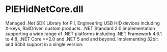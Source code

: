 # PIEHidNetCore.dll
Managed .Net SDK Library for P.I, Engineering USB HID devices including X-keys, RailDriver, custom products. .NET Standard 2.0 implementation supporting a wide range of .NET platforms including .NET Framework 4.6.1 to 4.8, .NET Core >=2.0 and .NET 5 and and beyond. Implementing 32bit and 64bit support in a single version.

